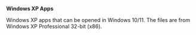**Windows XP Apps**

Windows XP apps that can be opened in Windows 10/11. The files are from Windows XP Professional 32-bit (x86).
